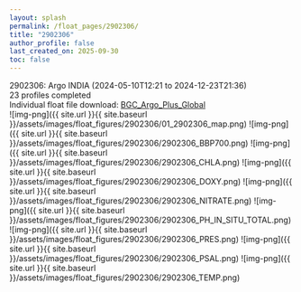 ```yaml
---
layout: splash
permalink: /float_pages/2902306/
title: "2902306"
author_profile: false
last_created_on: 2025-09-30
toc: false
---
```

 
2902306: Argo INDIA (2024-05-10T12:21 to 2024-12-23T21:36)\
23 profiles completed\
Individual float file download: [BGC_Argo_Plus_Global](https://ftp.soest.hawaii.edu/bgc_argo_plus/Individual_Floats/outliers_removed/2902306_Sprof_processed.nc)\
![img-png]({{ site.url }}{{ site.baseurl }}/assets/images/float_figures/2902306/01_2902306_map.png)
![img-png]({{ site.url }}{{ site.baseurl }}/assets/images/float_figures/2902306/2902306_BBP700.png)
![img-png]({{ site.url }}{{ site.baseurl }}/assets/images/float_figures/2902306/2902306_CHLA.png)
![img-png]({{ site.url }}{{ site.baseurl }}/assets/images/float_figures/2902306/2902306_DOXY.png)
![img-png]({{ site.url }}{{ site.baseurl }}/assets/images/float_figures/2902306/2902306_NITRATE.png)
![img-png]({{ site.url }}{{ site.baseurl }}/assets/images/float_figures/2902306/2902306_PH_IN_SITU_TOTAL.png)
![img-png]({{ site.url }}{{ site.baseurl }}/assets/images/float_figures/2902306/2902306_PRES.png)
![img-png]({{ site.url }}{{ site.baseurl }}/assets/images/float_figures/2902306/2902306_PSAL.png)
![img-png]({{ site.url }}{{ site.baseurl }}/assets/images/float_figures/2902306/2902306_TEMP.png)
